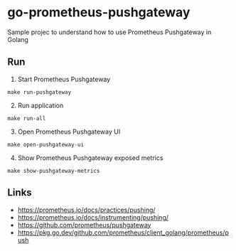 
# go-prometheus-pushgateway

Sample projec to understand how to use Prometheus Pushgateway in Golang

## Run

1. Start Prometheus Pushgateway
```shell script
make run-pushgateway
```

2. Run application
```shell script
make run-all
```

3. Open Prometheus Pushgateway UI
```shell script
make open-pushgateway-ui
```

4. Show Prometheus Pushgateway exposed metrics
```shell script
make show-pushgateway-metrics
```

## Links

- https://prometheus.io/docs/practices/pushing/
- https://prometheus.io/docs/instrumenting/pushing/
- https://github.com/prometheus/pushgateway
- https://pkg.go.dev/github.com/prometheus/client_golang/prometheus/push
